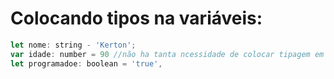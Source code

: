 # Colocando tipos na variáveis:

```js
let nome: string - 'Kerton';
var idade: number = 90 //não ha tanta ncessidade de colocar tipagem em número
let programadoe: boolean = 'true',
```
